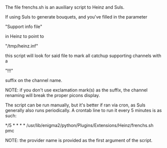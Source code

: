 The file frenchs.sh is an auxiliary script to Heinz and Suls.

If using Suls to generate bouquets, and you've filled in the parameter

"Support info file"

in Heinz to point to

"/tmp/heinz.inf"

this script will look for said file to mark all catchup supporting channels
with a

"!!!"

suffix on the channel name.

NOTE: if you don't use exclamation mark(s) as the suffix, the channel
renaming will break the proper picons display.


The script can be run manually, but it's better if ran via cron, as Suls
generally also runs periodically. A crontab line to run it every 5 minutes is
as such:

*/5 * * * * /usr/lib/enigma2/python/Plugins/Extensions/Heinz/frenchs.sh pmc

NOTE: the provider name is provided as the first argument of the script.
